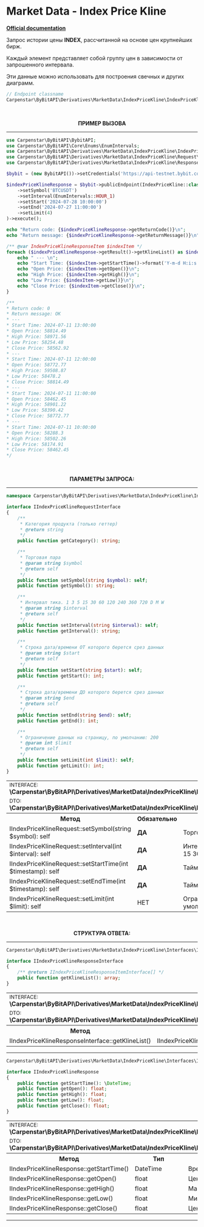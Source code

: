 # Market Data - Index Price Kline
<b>[Official documentation](https://bybit-exchange.github.io/docs/derivatives/public/index-kline)</b>
<p>Запрос истории цены <b>INDEX</b>, рассчитанной на основе цен крупнейших бирж.</p>
<p>Каждый элемент представляет собой группу цен в зависимости от запрошенного интервала.</p>
<p>Эти данные можно использовать для построения свечных и других диаграмм.</p>

```php
// Endpoint classname
Carpenstar\ByBitAPI\Derivatives\MarketData\IndexPriceKline\IndexPriceKline::class 
```

<br />
<p align="center" width="100%"><b>ПРИМЕР ВЫЗОВА</b></p>

---

```php
use Carpenstar\ByBitAPI\BybitAPI;
use Carpenstar\ByBitAPI\Core\Enums\EnumIntervals;
use Carpenstar\ByBitAPI\Derivatives\MarketData\IndexPriceKline\IndexPriceKline;
use Carpenstar\ByBitAPI\Derivatives\MarketData\IndexPriceKline\Request\IndexPriceKlineRequest;
use Carpenstar\ByBitAPI\Derivatives\MarketData\IndexPriceKline\Response\IndexPriceKlineResponseItem;

$bybit = (new BybitAPI())->setCredentials('https://api-testnet.bybit.com');

$indexPriceKlineResponse = $bybit->publicEndpoint(IndexPriceKline::class, (new IndexPriceKlineRequest())
    ->setSymbol('BTCUSDT')
    ->setInterval(EnumIntervals::HOUR_1)
    ->setStart('2024-07-28 10:00:00')
    ->setEnd('2024-07-27 11:00:00')
    ->setLimit(4)
)->execute();

echo "Return code: {$indexPriceKlineResponse->getReturnCode()}\n";
echo "Return message: {$indexPriceKlineResponse->getReturnMessage()}\n";

/** @var IndexPriceKlineResponseItem $indexItem */
foreach ($indexPriceKlineResponse->getResult()->getKlineList() as $indexItem) {
    echo " --- \n";
    echo "Start Time: {$indexItem->getStartTime()->format('Y-m-d H:i:s')}\n";
    echo "Open Price: {$indexItem->getOpen()}\n";
    echo "High Price: {$indexItem->getHigh()}\n";
    echo "Low Price: {$indexItem->getLow()}\n";
    echo "Close Price: {$indexItem->getClose()}\n";
}

/**
* Return code: 0
* Return message: OK
* ---
* Start Time: 2024-07-11 13:00:00
* Open Price: 58814.49
* High Price: 58971.56
* Low Price: 58254.48
* Close Price: 58562.92
* ---
* Start Time: 2024-07-11 12:00:00
* Open Price: 58772.77
* High Price: 59508.87
* Low Price: 58478.2
* Close Price: 58814.49
* ---
* Start Time: 2024-07-11 11:00:00
* Open Price: 58462.45
* High Price: 58901.22
* Low Price: 58390.42
* Close Price: 58772.77
* ---
* Start Time: 2024-07-11 10:00:00
* Open Price: 58288.3
* High Price: 58502.26
* Low Price: 58174.91
* Close Price: 58462.45
*/
``` 
<br />
<p align="center" width="100%"><b>ПАРАМЕТРЫ ЗАПРОСА:</b></p>

---

```php
namespace Carpenstar\ByBitAPI\Derivatives\MarketData\IndexPriceKline\Interfaces;

interface IIndexPriceKlineRequestInterface
{
    /**
     * Категория продукта (только геттер) 
     * @return string
     */
    public function getCategory(): string;

    /**
     * Торговая пара
     * @param string $symbol
     * @return self
     */
    public function setSymbol(string $symbol): self;
    public function getSymbol(): string;

    /**
     * Интервал тика. 1 3 5 15 30 60 120 240 360 720 D M W
     * @param string $interval
     * @return self
     */
    public function setInterval(string $interval): self;
    public function getInterval(): string;

    /**
     * Строка дата/времени ОТ которого берется срез данных
     * @param string $start
     * @return self
     */
    public function setStart(string $start): self;
    public function getStart(): int;

    /**
     * Строка дата/времени ДО которого берется срез данных
     * @param string $end
     * @return self
     */
    public function setEnd(string $end): self;
    public function getEnd(): int;

    /**
     * Ограничение данных на страницу, по умолчанию: 200
     * @param int $limit
     * @return self
     */
    public function setLimit(int $limit): self;
    public function getLimit(): int;
}
```
<table style="width: 100%">
  <tr>
    <td colspan="3">
        <sup>INTERFACE:</sup> <br />
        <b>\Carpenstar\ByBitAPI\Derivatives\MarketData\IndexPriceKline\Interfaces\IIndexPriceKlineRequest::class</b>
    </td>
  </tr>
  <tr>
    <td colspan="3">
        <sup>DTO:</sup> <br />
        <b>\Carpenstar\ByBitAPI\Derivatives\MarketData\IndexPriceKline\Request\IndexPriceKlineRequest::class</b>
    </td>
  </tr>
  <tr>
    <th style="width: 40%; text-align: center">Метод</th>
    <th style="width: 10%; text-align: center">Обязательно</th>
    <th style="width: 50%; text-align: center">Описание</th>
  </tr>
  <tr>
    <td>IIndexPriceKlineRequest::setSymbol(string $symbol): self</td>
    <td><b>ДА</b></td>
    <td>Торговая пара</td>
  </tr>
  <tr>
    <td>IIndexPriceKlineRequest::setInterval(int $interval): self</td>
    <td><b>ДА</b></td>
    <td>Интервал тика. Возможные значения: 1 3 5 15 30 60 120 240 360 720 D M W</td>
  </tr>
  <tr>
    <td>IIndexPriceKlineRequest::setStartTime(int $timestamp): self</td>
    <td><b>ДА</b></td>
    <td>Таймштам ОТ которого берется срез данных</td>
  </tr>
  <tr>
    <td>IIndexPriceKlineRequest::setEndTime(int $timestamp): self</td>
    <td><b>ДА</b></td>
    <td>Таймштам ДО которого берется срез данных</td>
  </tr>
  <tr>
    <td>IIndexPriceKlineRequest::setLimit(int $limit): self</td>
    <td>НЕТ</td>
    <td>Ограничение данных на страницу, по умолчанию: 200</td>
  </tr>
</table>

<br />
<p align="center" width="100%"><b>СТРУКТУРА ОТВЕТА:</b></p>

---

```php
Carpenstar\ByBitAPI\Derivatives\MarketData\IndexPriceKline\Interfaces\IIndexPriceKlineResponseInterface::class

interface IIndexPriceKlineResponseInterface
{
    /** @return IIndexPriceKlineResponseItemInterface[] */
    public function getKlineList(): array;
}
```

<table style="width: 100%">
  <tr>
    <td colspan="3">
        <sup>INTERFACE:</sup> <br />
        <b>\Carpenstar\ByBitAPI\Derivatives\MarketData\IndexPriceKline\Interfaces\IIndexPriceKlineResponseItemInterface::class </b>
    </td>
  </tr>
  <tr>
    <td colspan="3">
        <sup>DTO:</sup> <br />
        <b>\Carpenstar\ByBitAPI\Derivatives\MarketData\IndexPriceKline\Response\IndexPriceKlineResponseItem::class</b>
    </td>
  </tr>
  <tr>
    <th style="width: 20%; text-align: center">Метод</th>
    <th style="width: 20%; text-align: center">Тип</th>
    <th style="width: 60%; text-align: center">Описание</th>
  </tr>
  <tr>
    <td>IIndexPriceKlineResponseInterface::getKlineList()</td>
    <td>IIndexPriceKlineResponseItemInterface[]</td>
    <td>Массив объектов тиков</td>
  </tr>
</table>

---

```php
Carpenstar\ByBitAPI\Derivatives\MarketData\IndexPriceKline\Interfaces\IIndexPriceKlineResponse::class

interface IIndexPriceKlineResponse
{
    public function getStartTime(): \DateTime;
    public function getOpen(): float;
    public function getHigh(): float;
    public function getLow(): float;
    public function getClose(): float;
}
```
<table style="width: 100%">
  <tr>
    <td colspan="3">
        <sup>INTERFACE:</sup> <br />
        <b>\Carpenstar\ByBitAPI\Derivatives\MarketData\IndexPriceKline\Interfaces\IIndexPriceKlineResponse::class </b>
    </td>
  </tr>
  <tr>
    <td colspan="3">
        <sup>DTO:</sup> <br />
        <b>\Carpenstar\ByBitAPI\Derivatives\MarketData\IndexPriceKline\Response\IndexPriceKlineResponse::class</b>
    </td>
  </tr>
  <tr>
    <th style="width: 20%; text-align: center">Метод</th>
    <th style="width: 20%; text-align: center">Тип</th>
    <th style="width: 60%; text-align: center">Описание</th>
  </tr>
  <tr>
    <td>IIndexPriceKlineResponse::getStartTime()</td>
    <td>DateTime</td>
    <td>Время открытия тика</td>
  </tr>
  <tr>
    <td>IIndexPriceKlineResponse::getOpen()</td>
    <td>float</td>
    <td>Цена открытия тика</td>
  </tr>
  <tr>
    <td>IIndexPriceKlineResponse::getHigh()</td>
    <td>float</td>
    <td>Максимальная цена тика</td>
  </tr>
  <tr>
    <td>IIndexPriceKlineResponse::getLow()</td>
    <td>float</td>
    <td>Минимальная цена тика</td>
  </tr>
  <tr>
    <td>IIndexPriceKlineResponse::getClose()</td>
    <td>float</td>
    <td>Цена закрытия тика</td>
  </tr>
</table>

---